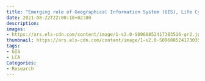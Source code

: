 ```yaml
---
title: "Emerging role of Geographical Information System (GIS), Life Cycle Assessment (LCA) and spatial LCA (GIS-LCA) in sustainable bioenergy planning"
date: 2021-08-22T22:00:18+02:00
description:
images:
- https://ars.els-cdn.com/content/image/1-s2.0-S0960852417303516-gr2.jpg
thumbnail: https://ars.els-cdn.com/content/image/1-s2.0-S0960852417303516-gr2.jpg
tags:
- GIS
- LCA
Categories:
- Research
---
```

